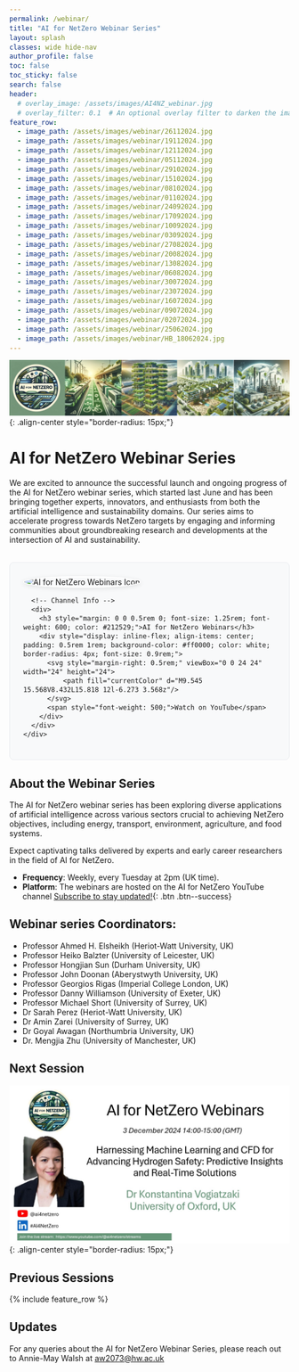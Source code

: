 ```yaml
---
permalink: /webinar/
title: "AI for NetZero Webinar Series"
layout: splash
classes: wide hide-nav
author_profile: false
toc: false
toc_sticky: false
search: false
header:
  # overlay_image: /assets/images/AI4NZ_webinar.jpg
  # overlay_filter: 0.1  # An optional overlay filter to darken the image (value is between 0 and 1)
feature_row:
  - image_path: /assets/images/webinar/26112024.jpg
  - image_path: /assets/images/webinar/19112024.jpg
  - image_path: /assets/images/webinar/12112024.jpg
  - image_path: /assets/images/webinar/05112024.jpg
  - image_path: /assets/images/webinar/29102024.jpg
  - image_path: /assets/images/webinar/15102024.jpg
  - image_path: /assets/images/webinar/08102024.jpg
  - image_path: /assets/images/webinar/01102024.jpg
  - image_path: /assets/images/webinar/24092024.jpg
  - image_path: /assets/images/webinar/17092024.jpg
  - image_path: /assets/images/webinar/10092024.jpg
  - image_path: /assets/images/webinar/03092024.jpg
  - image_path: /assets/images/webinar/27082024.jpg
  - image_path: /assets/images/webinar/20082024.jpg
  - image_path: /assets/images/webinar/13082024.jpg
  - image_path: /assets/images/webinar/06082024.jpg
  - image_path: /assets/images/webinar/30072024.jpg
  - image_path: /assets/images/webinar/23072024.jpg
  - image_path: /assets/images/webinar/16072024.jpg
  - image_path: /assets/images/webinar/09072024.jpg
  - image_path: /assets/images/webinar/02072024.jpg
  - image_path: /assets/images/webinar/25062024.jpg
  - image_path: /assets/images/webinar/HB_18062024.jpg
---
```



![image-center](/assets/images/AI4NZ_webinar.jpg){: .align-center style="border-radius: 15px;"}
# AI for NetZero Webinar Series

We are excited to announce the successful launch and ongoing progress of the AI for NetZero webinar series, which started last June and has been bringing together experts, innovators, and enthusiasts from both the artificial intelligence and sustainability domains. Our series aims to accelerate progress towards NetZero targets by engaging and informing communities about groundbreaking research and developments at the intersection of AI and sustainability. 

<div style="margin: 2rem 0; font-family: -apple-system, BlinkMacSystemFont, 'Segoe UI', Roboto, 'Helvetica Neue', Arial, sans-serif;">
  <a href="https://www.youtube.com/@ai4netzero" style="text-decoration: none; color: inherit;">
    <div style="display: flex; align-items: center; padding: 1.5rem; border-radius: 8px; background-color: #f8f9fa; border: 1px solid #e9ecef; transition: all 0.3s ease;">
      <!-- Channel Icon -->
      <div style="margin-right: 1.5rem;">
        <img src="https://yt3.ggpht.com/1igKrU5almddlPkNoT2ICgX2va3fBWz5UHYvFCAZba491LDniorUGMq4LWmN1jF4i8zoZbTj2w=s88-c-k-c0x00ffffff-no-rj" 
             alt="AI for NetZero Webinars Icon" 
             style="width: 80px; height: 80px; border-radius: 50%; border: 2px solid #fff; box-shadow: 0 2px 8px rgba(0,0,0,0.1);">
      </div>
      
      <!-- Channel Info -->
      <div>
        <h3 style="margin: 0 0 0.5rem 0; font-size: 1.25rem; font-weight: 600; color: #212529;">AI for NetZero Webinars</h3>
        <div style="display: inline-flex; align-items: center; padding: 0.5rem 1rem; background-color: #ff0000; color: white; border-radius: 4px; font-size: 0.9rem;">
          <svg style="margin-right: 0.5rem;" viewBox="0 0 24 24" width="24" height="24">
              <path fill="currentColor" d="M9.545 15.568V8.432L15.818 12l-6.273 3.568z"/>
          </svg>
          <span style="font-weight: 500;">Watch on YouTube</span>
        </div>
      </div>
    </div>
  </a>
</div>

## About the Webinar Series 
The AI for NetZero webinar series has been exploring diverse applications of artificial intelligence across various sectors crucial to achieving NetZero objectives, including energy, transport, environment, agriculture, and food systems. 

Expect captivating talks delivered by experts and early career researchers in the field of AI for NetZero.

- **Frequency**: Weekly, every Tuesday at 2pm (UK time).
- **Platform**: The webinars are hosted on the AI for NetZero YouTube channel [Subscribe to stay updated!](https://www.youtube.com/@ai4netzero?sub_confirmation=1){: .btn .btn--success}

## Webinar series Coordinators:
- Professor Ahmed H. Elsheikh (Heriot-Watt University, UK)
- Professor Heiko Balzter (University of Leicester, UK)
- Professor Hongjian Sun (Durham University, UK)
- Professor John Doonan (Aberystwyth University, UK)
- Professor Georgios Rigas (Imperial College London, UK)
- Professor Danny Williamson (University of Exeter, UK)
- Professor Michael Short (University of Surrey, UK)
- Dr Sarah Perez (Heriot-Watt University, UK)
- Dr Amin Zarei (University of Surrey, UK)
- Dr Goyal Awagan (Northumbria University, UK) 
- Dr. Mengjia Zhu (University of Manchester, UK) 


## Next Session
![image-center](/assets/images/webinar/03122024.jpg){: .align-center style="border-radius: 15px;"}

## Previous Sessions
{% include feature_row %}

## Updates 
<!-- Keep an eye out for further updates and exciting speaker announcements! 
 -->
For any queries about the AI for NetZero Webinar Series, please reach out to Annie-May Walsh at  [aw2073@hw.ac.uk](mailto:aw2073@hw.ac.uk)

